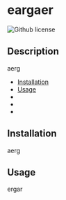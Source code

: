# eargaer

![Github license](https://img.shields.io/badge/license-MIT-blue.svg)

  ## Description

  aerg

  * [Installation](#installation)
  * [Usage](#usage)
  * 
  * 
  * 


  ## Installation

  aerg

  ## Usage

  ergar

  